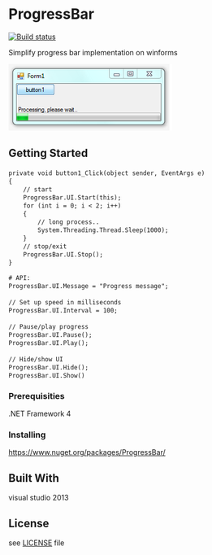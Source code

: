 # ProgressBar
[![Build status](https://ci.appveyor.com/api/projects/status/3wiacqs82k7a7l0j?svg=true)](https://ci.appveyor.com/project/herbertagosto/progressbar)

Simplify progress bar implementation on winforms

![Sample](https://github.com/herbertagosto/ProgressBar/blob/master/Resources/sample.png)


## Getting Started

```
private void button1_Click(object sender, EventArgs e)
{
	// start
	ProgressBar.UI.Start(this);
	for (int i = 0; i < 2; i++)
	{
		// long process..
		System.Threading.Thread.Sleep(1000);
	}
	// stop/exit
	ProgressBar.UI.Stop();
}
```

```
# API:
ProgressBar.UI.Message = "Progress message";

// Set up speed in milliseconds
ProgressBar.UI.Interval = 100;

// Pause/play progress
ProgressBar.UI.Pause();
ProgressBar.UI.Play();

// Hide/show UI
ProgressBar.UI.Hide();
ProgressBar.UI.Show()
```


### Prerequisities

.NET Framework 4


### Installing

https://www.nuget.org/packages/ProgressBar/


## Built With

visual studio 2013


## License

see [LICENSE](https://github.com/herbertagosto/ProgressBar/blob/master/LICENSE) file
